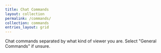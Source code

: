 ```yaml
---
title: Chat Commands
layout: collection
permalink: /commands/
collection: commands
entries_layout: grid
---
```


Chat commands separated by what kind of viewer you are. Select "General Commands" if unsure.
